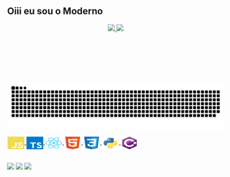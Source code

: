 ## Oiii eu sou o Moderno
<div align="center">
  <a href="https://github.com/ModernoProgramer">
  <img height="165em" src="https://github-readme-stats.vercel.app/api?username=ModernoProgramer&show_icons=true&theme=dracula&include_all_commits=true&count_private=true"/>
  <img height="165em" src="https://github-readme-stats.vercel.app/api/top-langs/?username=ModernoProgramer&layout=compact&theme=dracula"/>
</div>

<div  style="">


  


  
<img alt="Rafa-pic" height="130" style="margin-left: 1500px" src="https://spotify-github-profile.vercel.app/api/view?uid=cp10cxoed4ypnww2w4yth4l9x&cover_image=true&theme=natemoo-re&bar_color=00ffee&bar_color_cover=false">
<img alt="Rafa-pic" height="130" style="margin-left: 1500px" src="https://i.pinimg.com/originals/61/0c/31/610c314429384631fed11dbe62fb28d8.gif">
  </div>
  
 
<div> 

  ![Snake animation](https://github.com/ModernoProgramer/ModernoProgramer/blob/output/github-contribution-grid-snake.svg)
 
<img align="center" alt="Rafa-Js" height="30" width="40" src="https://raw.githubusercontent.com/devicons/devicon/master/icons/javascript/javascript-plain.svg">
  <img align="center" alt="Rafa-Ts" height="30" width="40" src="https://raw.githubusercontent.com/devicons/devicon/master/icons/typescript/typescript-plain.svg">
  <img align="center" alt="Rafa-React" height="30" width="40" src="https://raw.githubusercontent.com/devicons/devicon/master/icons/react/react-original.svg">
  <img align="center" alt="Rafa-HTML" height="30" width="40" src="https://raw.githubusercontent.com/devicons/devicon/master/icons/html5/html5-original.svg">
  <img align="center" alt="Rafa-CSS" height="30" width="40" src="https://raw.githubusercontent.com/devicons/devicon/master/icons/css3/css3-original.svg">
  <img align="center" alt="Rafa-Python" height="30" width="40" src="https://raw.githubusercontent.com/devicons/devicon/master/icons/python/python-original.svg">
  <img align="center" alt="Rafa-Csharp" height="30" width="40" src="https://raw.githubusercontent.com/devicons/devicon/master/icons/csharp/csharp-original.svg">
 
  ##
  
  <a href="https://www.instagram.com/wilker76809/" target="_blank"><img  align="center" src="https://img.shields.io/badge/-Instagram-%23E4405F?style=for-the-badge&logo=instagram&logoColor=white" target="_blank"></a>
 <a href="https://wa.me/5561995809899" target="_blank"><img   align="center" src="https://img.shields.io/badge/WhatsApp-25D366?style=for-the-badge&logo=whatsapp&logoColor=white" target="_blank"></a> 
   <a href="https://twitter.com/ModernoProgram" target="_blank"><img  align="center" src="https://img.shields.io/badge/Twitter-1DA1F2?style=for-the-badge&logo=twitter&logoColor=white" target="_blank"></a> 
  
</div>
